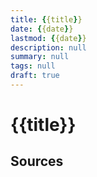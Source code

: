 ```yaml
---
title: {{title}} 
date: {{date}}
lastmod: {{date}} 
description: null
summary: null
tags: null
draft: true
---
```


# {{title}}


## Sources